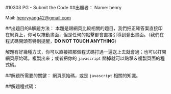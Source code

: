 #10303 	PG - Submit the Code
##出題者：
Name: henry

Mail: henryyang42@gmail.com

##出題目的&解題方法：
本題是跟網頁比較相關的題目，我們把正確答案直接印在網頁上，你可以捲動畫面，但是任何的點擊都會直接引導到登出畫面。（我們在程式碼開頭有特別提醒，**DO NOT TOUCH ANYTHING**）

解題有好幾種方式，你可以直接把那個程式碼打過一遍送上去就會過；也可以打開網頁原始碼，複製出來；或者把你的 `javascript` 關掉就可以點擊＆複製頁面的程式碼。

##解題所需要的關鍵：
網頁原始碼，或是 `javascript` 相關的知識。

##解題程式碼：

